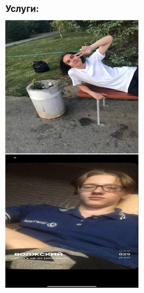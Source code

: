 <p><h1>Услуги:</h1></p>
<p><img src="photo_2022-09-10_13-25-15.jpg" width="420" height="420">
<img src="photo_2022-09-10_13-28-27.jpg" width="420" height="420"></p>
</html>
